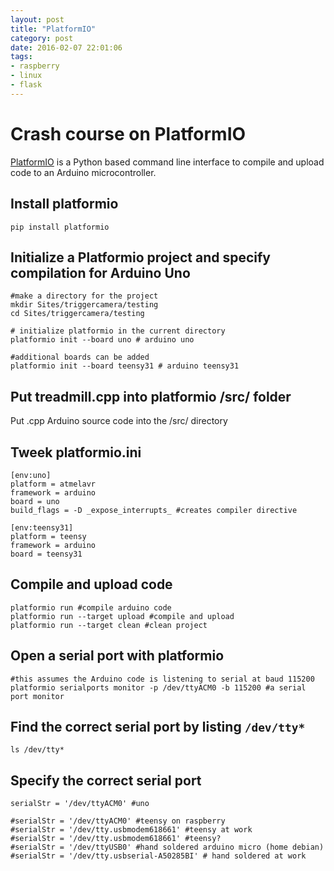 ```yaml
---
layout: post
title: "PlatformIO"
category: post
date: 2016-02-07 22:01:06
tags:
- raspberry
- linux
- flask
---
```


# Crash course on PlatformIO

[PlatformIO][platformio] is a Python based command line interface to compile and upload code to an Arduino microcontroller. 


## Install platformio

    pip install platformio

## Initialize a Platformio project and specify compilation for Arduino Uno

	#make a directory for the project
	mkdir Sites/triggercamera/testing
	cd Sites/triggercamera/testing
	
	# initialize platformio in the current directory
	platformio init --board uno # arduino uno
	
	#additional boards can be added
	platformio init --board teensy31 # arduino teensy31

## Put treadmill.cpp into platformio /src/ folder

Put .cpp Arduino source code into the /src/ directory

## Tweek platformio.ini

    [env:uno]
    platform = atmelavr
    framework = arduino
    board = uno
    build_flags = -D _expose_interrupts_ #creates compiler directive

	[env:teensy31]
	platform = teensy
	framework = arduino
	board = teensy31

## Compile and upload code

    platformio run #compile arduino code
    platformio run --target upload #compile and upload
    platformio run --target clean #clean project

## Open a serial port with platformio

    #this assumes the Arduino code is listening to serial at baud 115200
    platformio serialports monitor -p /dev/ttyACM0 -b 115200 #a serial port monitor

## Find the correct serial port by listing `/dev/tty*`

    ls /dev/tty*
    
## Specify the correct serial port

    serialStr = '/dev/ttyACM0' #uno

    #serialStr = '/dev/ttyACM0' #teensy on raspberry
    #serialStr = '/dev/tty.usbmodem618661' #teensy at work
    #serialStr = '/dev/tty.usbmodem618661' #teensy?
    #serialStr = '/dev/ttyUSB0' #hand soldered arduino micro (home debian)
    #serialStr = '/dev/tty.usbserial-A50285BI' # hand soldered at work

[platformio]: http://platformio.org
